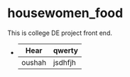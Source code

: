# housewomen_food

This is college DE project front end.

- | Hear   | qwerty  |
  | ------ | ------- |
  | oushah | jsdhfjh |
